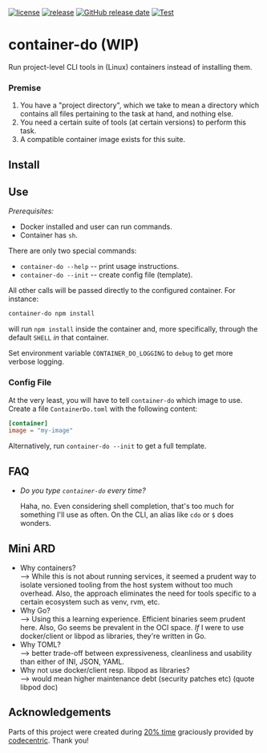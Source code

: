 [![license](https://img.shields.io/github/license/reitzig/container-do.svg)](https://github.com/reitzig/container-do/blob/master/LICENSE)
[![release](https://img.shields.io/github/release/reitzig/container-do.svg)](https://github.com/reitzig/container-do/releases/latest)
[![GitHub release date](https://img.shields.io/github/release-date/reitzig/container-do.svg)](https://github.com/reitzig/container-do/releases)
[![Test](https://github.com/reitzig/container-do/workflows/Tests/badge.svg?branch=master&event=push)](https://github.com/reitzig/container-do/actions?query=workflow%3ATests+branch%3Amaster+event%3Apush++)

# container-do (WIP)

Run project-level CLI tools in (Linux) containers instead of installing them.

### Premise

 1. You have a "project directory", 
    which we take to mean a directory which contains
    all files pertaining to the task at hand, and
    nothing else.
 2. You need a certain suite of tools (at certain versions)
    to perform this task.
 3. A compatible container image exists for this suite. 


## Install

<!-- TODO -->

## Use

_Prerequisites:_

 - Docker installed and user can run commands.
 - Container has `sh`.

There are only two special commands:

 - `container-do --help` -- print usage instructions.
 - `container-do --init` -- create config file (template).

All other calls will be passed directly to the configured container.
For instance:

```bash
container-do npm install
```

will run `npm install` inside the container and, more specifically,
through the default `SHELL` _in_ that container.

Set environment variable `CONTAINER_DO_LOGGING` to `debug` to get more verbose
logging.

### Config File

At the very least, you will have to tell `container-do` which image to use.
Create a file `ContainerDo.toml` with the following content:

```toml
[container]
image = "my-image"
```

Alternatively, run `container-do --init` to get a full template.

<!-- TODO: document options and defaults -->

## FAQ

 - _Do you type `container-do` every time?_
 
   Haha, no. Even considering shell completion, that's too much for something I'll 
   use as often. On the CLI, an alias like `cdo` or `$` does wonders.


## Mini ARD

<!-- TODO: separate -->

 - Why containers?  
   --> While this is not about running services, it seemed a prudent way
   to isolate versioned tooling from the host system without too much overhead.
   Also, the approach eliminates the need for tools specific to a certain ecosystem
   such as venv, rvm, etc.
 - Why Go?  
   --> Using this a learning experience. Efficient binaries seem prudent here.
   Also, Go seems be prevalent in the OCI space.
   _If_ I were to use docker/client or libpod as libraries, they're written in Go.
 - Why TOML?  
   --> better trade-off between expressiveness, cleanliness and usability 
   than either of INI, JSON, YAML. 
 - Why not use docker/client resp. libpod as libraries?  
   --> would mean higher maintenance debt (security patches etc)
   (quote libpod doc)


## Acknowledgements

Parts of this project were created during 
    [20% time](https://en.wikipedia.org/wiki/20%25_Project) 
graciously provided by 
    [codecentric](https://codecentric.de).
Thank you!
